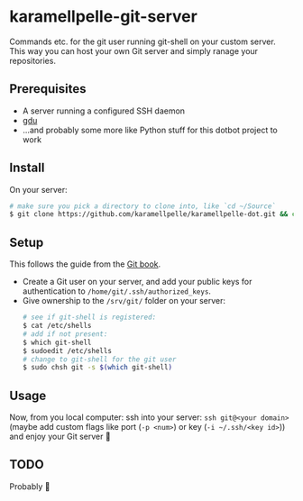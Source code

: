# karamellpelle-git-server
Commands etc. for the git user running git-shell on your custom server. This way you can host your own Git server and simply ranage your repositories.

## Prerequisites
* A server running a configured SSH daemon
* [gdu](https://github.com/dundee/gdu)
* ...and probably some more like Python stuff for this dotbot project to work

## Install
On your server:
~~~bash
# make sure you pick a directory to clone into, like `cd ~/Source`
$ git clone https://github.com/karamellpelle/karamellpelle-dot.git && cd dotfiles && ./install
~~~

## Setup

This follows the guide from the [Git book](https://git-scm.com/book/en/v2/Git-on-the-Server-Setting-Up-the-Server).

* Create a Git user on your server, and add your public keys for authentication to `/home/git/.ssh/authorized_keys`.
* Give ownership to the `/srv/git/` folder on your server: 
  ~~~bash
  # see if git-shell is registered:
  $ cat /etc/shells
  # add if not present:
  $ which git-shell
  $ sudoedit /etc/shells
  # change to git-shell for the git user
  $ sudo chsh git -s $(which git-shell)
  ~~~

## Usage

Now, from you local computer: ssh into your server: `ssh git@<your domain>` (maybe add custom flags like port (`-p <num>`) or key (`-i ~/.ssh/<key id>`)) and enjoy your Git server 🤗

## TODO

Probably 🤔
